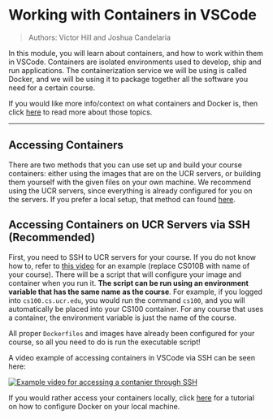 # Working with Containers in VSCode

> Authors: Victor Hill and Joshua Candelaria

In this module, you will learn about containers, and how to work within them in VSCode. Containers are isolated environments used to develop, ship and run applications. The containerization service we will be using is called Docker, and we will be using it to package together all the software you need for a certain course.

If you would like more info/context on what containers and Docker is, then click [here](DockerInfo.md) to read more about those topics.

---

## Accessing Containers

There are two methods that you can use set up and build your course containers: either using the images that are on the UCR servers, or building them yourself with the given files on your own machine. We recommend using the UCR servers, since everything is already configured for you on the servers. If you prefer a local setup, that method can found [here](../../docker/docker-setup/README.md).

## Accessing Containers on UCR Servers via SSH (Recommended)

First, you need to SSH to UCR servers for your course. If you do not know how to, refer to <a target="_blank" rel="noopener noreferrer" href="https://www.youtube.com/watch?v=4wrQ-MFxO3Q">this video</a> for an example (replace CS010B with name of your course). There will be a script that will configure your image and container when you run it. **The script can be run using an environment variable that has the same name as the course**. For example, if you logged into `cs100.cs.ucr.edu`, you would run the command `cs100`, and you will automatically be placed into your CS100 container. For any course that uses a container, the environment variable is just the name of the course.

All proper `Dockerfiles` and images have already been configured for your course, so all you need to do is run the executable script!

A video example of accessing containers in VSCode via SSH can be seen here:

[![Example video for accessing a contanier through SSH](https://img.youtube.com/vi/0-LYQPDhM7c/maxresdefault.jpg)](https://www.youtube.com/watch?v=0-LYQPDhM7c)

If you would rather access your containers locally, click [here](../../docker/docker-setup/dockersetup.md) for a tutorial on how to configure Docker on your local machine.
